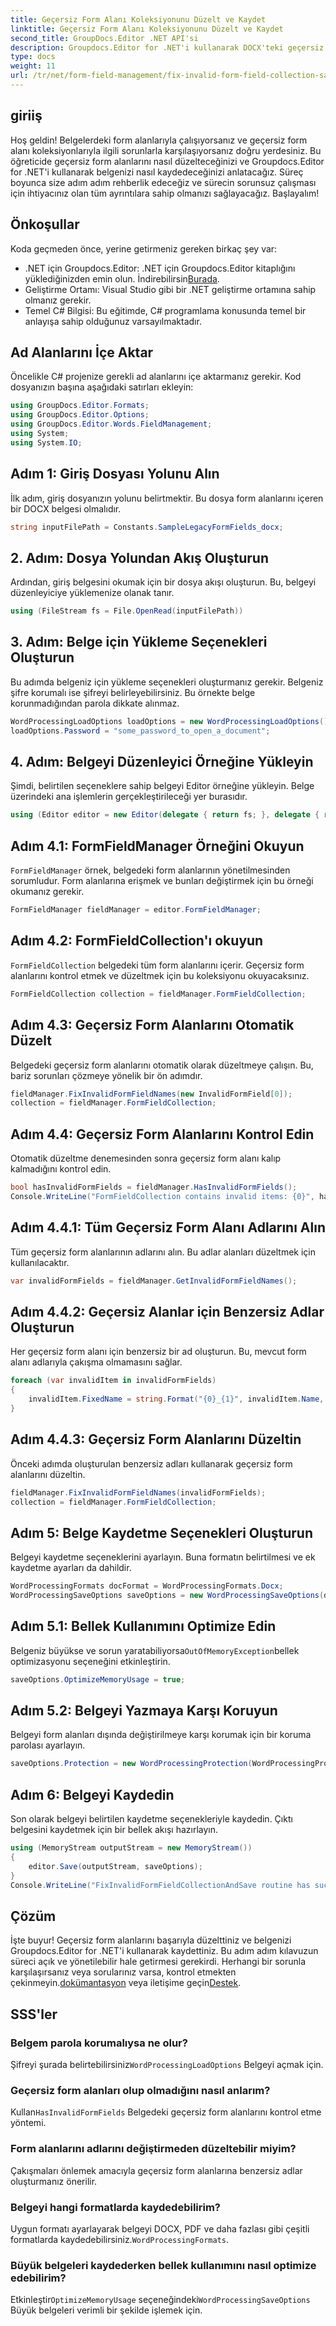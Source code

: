 ```yaml
---
title: Geçersiz Form Alanı Koleksiyonunu Düzelt ve Kaydet
linktitle: Geçersiz Form Alanı Koleksiyonunu Düzelt ve Kaydet
second_title: GroupDocs.Editor .NET API'si
description: Groupdocs.Editor for .NET'i kullanarak DOCX'teki geçersiz form alanlarını nasıl düzelteceğinizi öğrenin. Belgelerinizin hatasız olduğundan emin olmak ve bunları güvenli bir şekilde kaydetmek için bu kılavuzu izleyin.
type: docs
weight: 11
url: /tr/net/form-field-management/fix-invalid-form-field-collection-save/
---
```

## giriiş
Hoş geldin! Belgelerdeki form alanlarıyla çalışıyorsanız ve geçersiz form alanı koleksiyonlarıyla ilgili sorunlarla karşılaşıyorsanız doğru yerdesiniz. Bu öğreticide geçersiz form alanlarını nasıl düzelteceğinizi ve Groupdocs.Editor for .NET'i kullanarak belgenizi nasıl kaydedeceğinizi anlatacağız. Süreç boyunca size adım adım rehberlik edeceğiz ve sürecin sorunsuz çalışması için ihtiyacınız olan tüm ayrıntılara sahip olmanızı sağlayacağız. Başlayalım!
## Önkoşullar
Koda geçmeden önce, yerine getirmeniz gereken birkaç şey var:
-  .NET için Groupdocs.Editor: .NET için Groupdocs.Editor kitaplığını yüklediğinizden emin olun. İndirebilirsin[Burada](https://releases.groupdocs.com/editor/net/).
- Geliştirme Ortamı: Visual Studio gibi bir .NET geliştirme ortamına sahip olmanız gerekir.
- Temel C# Bilgisi: Bu eğitimde, C# programlama konusunda temel bir anlayışa sahip olduğunuz varsayılmaktadır.
## Ad Alanlarını İçe Aktar
Öncelikle C# projenize gerekli ad alanlarını içe aktarmanız gerekir. Kod dosyanızın başına aşağıdaki satırları ekleyin:
```csharp
using GroupDocs.Editor.Formats;
using GroupDocs.Editor.Options;
using GroupDocs.Editor.Words.FieldManagement;
using System;
using System.IO;
```
## Adım 1: Giriş Dosyası Yolunu Alın
İlk adım, giriş dosyanızın yolunu belirtmektir. Bu dosya form alanlarını içeren bir DOCX belgesi olmalıdır.
```csharp
string inputFilePath = Constants.SampleLegacyFormFields_docx;
```
## 2. Adım: Dosya Yolundan Akış Oluşturun
Ardından, giriş belgesini okumak için bir dosya akışı oluşturun. Bu, belgeyi düzenleyiciye yüklemenize olanak tanır.
```csharp
using (FileStream fs = File.OpenRead(inputFilePath))
```
## 3. Adım: Belge için Yükleme Seçenekleri Oluşturun
Bu adımda belgeniz için yükleme seçenekleri oluşturmanız gerekir. Belgeniz şifre korumalı ise şifreyi belirleyebilirsiniz. Bu örnekte belge korunmadığından parola dikkate alınmaz.
```csharp
WordProcessingLoadOptions loadOptions = new WordProcessingLoadOptions();
loadOptions.Password = "some_password_to_open_a_document";
```
## 4. Adım: Belgeyi Düzenleyici Örneğine Yükleyin
Şimdi, belirtilen seçeneklere sahip belgeyi Editor örneğine yükleyin. Belge üzerindeki ana işlemlerin gerçekleştirileceği yer burasıdır.
```csharp
using (Editor editor = new Editor(delegate { return fs; }, delegate { return loadOptions; }))
```
## Adım 4.1: FormFieldManager Örneğini Okuyun
`FormFieldManager` örnek, belgedeki form alanlarının yönetilmesinden sorumludur. Form alanlarına erişmek ve bunları değiştirmek için bu örneği okumanız gerekir.
```csharp
FormFieldManager fieldManager = editor.FormFieldManager;
```
## Adım 4.2: FormFieldCollection'ı okuyun
`FormFieldCollection` belgedeki tüm form alanlarını içerir. Geçersiz form alanlarını kontrol etmek ve düzeltmek için bu koleksiyonu okuyacaksınız.
```csharp
FormFieldCollection collection = fieldManager.FormFieldCollection;
```
## Adım 4.3: Geçersiz Form Alanlarını Otomatik Düzelt
Belgedeki geçersiz form alanlarını otomatik olarak düzeltmeye çalışın. Bu, bariz sorunları çözmeye yönelik bir ön adımdır.
```csharp
fieldManager.FixInvalidFormFieldNames(new InvalidFormField[0]);
collection = fieldManager.FormFieldCollection;
```
## Adım 4.4: Geçersiz Form Alanlarını Kontrol Edin
Otomatik düzeltme denemesinden sonra geçersiz form alanı kalıp kalmadığını kontrol edin.
```csharp
bool hasInvalidFormFields = fieldManager.HasInvalidFormFields();
Console.WriteLine("FormFieldCollection contains invalid items: {0}", hasInvalidFormFields);
```
## Adım 4.4.1: Tüm Geçersiz Form Alanı Adlarını Alın
Tüm geçersiz form alanlarının adlarını alın. Bu adlar alanları düzeltmek için kullanılacaktır.
```csharp
var invalidFormFields = fieldManager.GetInvalidFormFieldNames();
```
## Adım 4.4.2: Geçersiz Alanlar için Benzersiz Adlar Oluşturun
Her geçersiz form alanı için benzersiz bir ad oluşturun. Bu, mevcut form alanı adlarıyla çakışma olmamasını sağlar.
```csharp
foreach (var invalidItem in invalidFormFields)
{
    invalidItem.FixedName = string.Format("{0}_{1}", invalidItem.Name, Guid.NewGuid());
}
```
## Adım 4.4.3: Geçersiz Form Alanlarını Düzeltin
Önceki adımda oluşturulan benzersiz adları kullanarak geçersiz form alanlarını düzeltin.
```csharp
fieldManager.FixInvalidFormFieldNames(invalidFormFields);
collection = fieldManager.FormFieldCollection;
```
## Adım 5: Belge Kaydetme Seçenekleri Oluşturun
Belgeyi kaydetme seçeneklerini ayarlayın. Buna formatın belirtilmesi ve ek kaydetme ayarları da dahildir.
```csharp
WordProcessingFormats docFormat = WordProcessingFormats.Docx;
WordProcessingSaveOptions saveOptions = new WordProcessingSaveOptions(docFormat);
```
## Adım 5.1: Bellek Kullanımını Optimize Edin
 Belgeniz büyükse ve sorun yaratabiliyorsa`OutOfMemoryException`bellek optimizasyonu seçeneğini etkinleştirin.
```csharp
saveOptions.OptimizeMemoryUsage = true;
```
## Adım 5.2: Belgeyi Yazmaya Karşı Koruyun
Belgeyi form alanları dışında değiştirilmeye karşı korumak için bir koruma parolası ayarlayın.
```csharp
saveOptions.Protection = new WordProcessingProtection(WordProcessingProtectionType.AllowOnlyFormFields, "write_password");
```
## Adım 6: Belgeyi Kaydedin
Son olarak belgeyi belirtilen kaydetme seçenekleriyle kaydedin. Çıktı belgesini kaydetmek için bir bellek akışı hazırlayın.
```csharp
using (MemoryStream outputStream = new MemoryStream())
{
    editor.Save(outputStream, saveOptions);
}
Console.WriteLine("FixInvalidFormFieldCollectionAndSave routine has successfully finished");
```
## Çözüm
 İşte buyur! Geçersiz form alanlarını başarıyla düzelttiniz ve belgenizi Groupdocs.Editor for .NET'i kullanarak kaydettiniz. Bu adım adım kılavuzun süreci açık ve yönetilebilir hale getirmesi gerekirdi. Herhangi bir sorunla karşılaşırsanız veya sorularınız varsa, kontrol etmekten çekinmeyin.[dokümantasyon](https://reference.groupdocs.com/editor/net/) veya iletişime geçin[Destek](https://forum.groupdocs.com/c/editor/20).
## SSS'ler
### Belgem parola korumalıysa ne olur?
 Şifreyi şurada belirtebilirsiniz`WordProcessingLoadOptions` Belgeyi açmak için.
### Geçersiz form alanları olup olmadığını nasıl anlarım?
 Kullan`HasInvalidFormFields` Belgedeki geçersiz form alanlarını kontrol etme yöntemi.
### Form alanlarını adlarını değiştirmeden düzeltebilir miyim?
Çakışmaları önlemek amacıyla geçersiz form alanlarına benzersiz adlar oluşturmanız önerilir.
### Belgeyi hangi formatlarda kaydedebilirim?
 Uygun formatı ayarlayarak belgeyi DOCX, PDF ve daha fazlası gibi çeşitli formatlarda kaydedebilirsiniz.`WordProcessingFormats`.
### Büyük belgeleri kaydederken bellek kullanımını nasıl optimize edebilirim?
 Etkinleştir`OptimizeMemoryUsage` seçeneğindeki`WordProcessingSaveOptions` Büyük belgeleri verimli bir şekilde işlemek için.